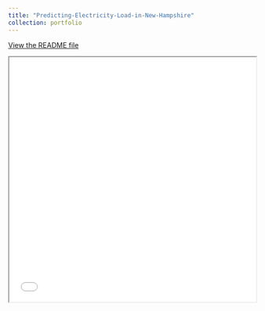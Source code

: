 ```yaml
---
title: "Predicting-Electricity-Load-in-New-Hampshire"
collection: portfolio
---
```

[View the README file](_portfolio\README_2.md)
<iframe src="_portfolio\README_2.md" width="100%" height="500px"></iframe>
